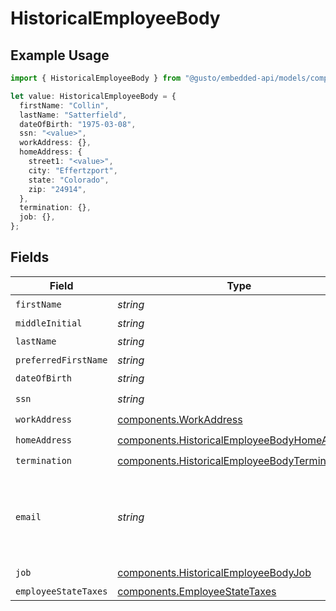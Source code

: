 # HistoricalEmployeeBody

## Example Usage

```typescript
import { HistoricalEmployeeBody } from "@gusto/embedded-api/models/components/historicalemployeebody.js";

let value: HistoricalEmployeeBody = {
  firstName: "Collin",
  lastName: "Satterfield",
  dateOfBirth: "1975-03-08",
  ssn: "<value>",
  workAddress: {},
  homeAddress: {
    street1: "<value>",
    city: "Effertzport",
    state: "Colorado",
    zip: "24914",
  },
  termination: {},
  job: {},
};
```

## Fields

| Field                                                                                                        | Type                                                                                                         | Required                                                                                                     | Description                                                                                                  |
| ------------------------------------------------------------------------------------------------------------ | ------------------------------------------------------------------------------------------------------------ | ------------------------------------------------------------------------------------------------------------ | ------------------------------------------------------------------------------------------------------------ |
| `firstName`                                                                                                  | *string*                                                                                                     | :heavy_check_mark:                                                                                           | N/A                                                                                                          |
| `middleInitial`                                                                                              | *string*                                                                                                     | :heavy_minus_sign:                                                                                           | N/A                                                                                                          |
| `lastName`                                                                                                   | *string*                                                                                                     | :heavy_check_mark:                                                                                           | N/A                                                                                                          |
| `preferredFirstName`                                                                                         | *string*                                                                                                     | :heavy_minus_sign:                                                                                           | N/A                                                                                                          |
| `dateOfBirth`                                                                                                | *string*                                                                                                     | :heavy_check_mark:                                                                                           | N/A                                                                                                          |
| `ssn`                                                                                                        | *string*                                                                                                     | :heavy_check_mark:                                                                                           | N/A                                                                                                          |
| `workAddress`                                                                                                | [components.WorkAddress](../../models/components/workaddress.md)                                             | :heavy_check_mark:                                                                                           | N/A                                                                                                          |
| `homeAddress`                                                                                                | [components.HistoricalEmployeeBodyHomeAddress](../../models/components/historicalemployeebodyhomeaddress.md) | :heavy_check_mark:                                                                                           | N/A                                                                                                          |
| `termination`                                                                                                | [components.HistoricalEmployeeBodyTermination](../../models/components/historicalemployeebodytermination.md) | :heavy_check_mark:                                                                                           | N/A                                                                                                          |
| `email`                                                                                                      | *string*                                                                                                     | :heavy_minus_sign:                                                                                           | Optional. If provided, the email address will be saved to the employee.                                      |
| `job`                                                                                                        | [components.HistoricalEmployeeBodyJob](../../models/components/historicalemployeebodyjob.md)                 | :heavy_check_mark:                                                                                           | N/A                                                                                                          |
| `employeeStateTaxes`                                                                                         | [components.EmployeeStateTaxes](../../models/components/employeestatetaxes.md)                               | :heavy_minus_sign:                                                                                           | N/A                                                                                                          |